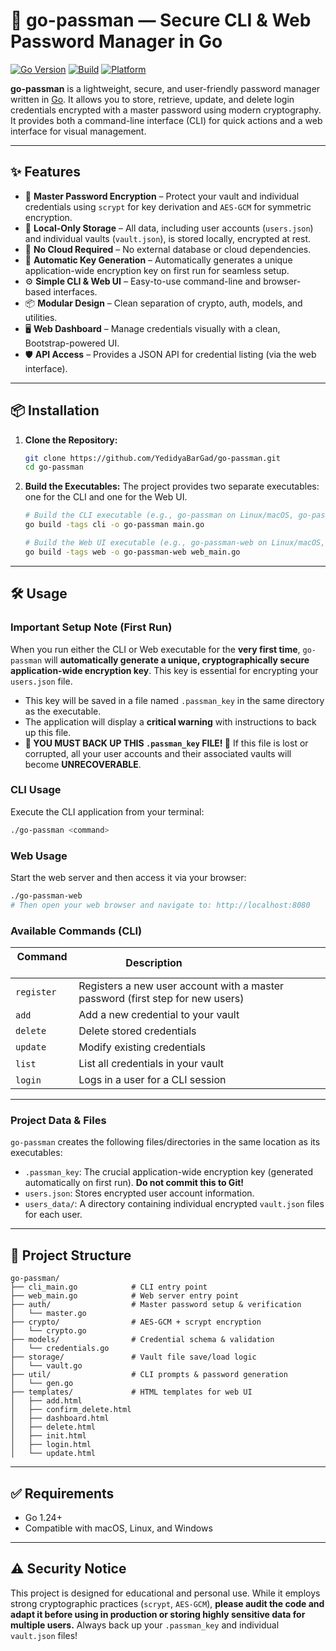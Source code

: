 # 🔐 go-passman — Secure CLI & Web Password Manager in Go

[![Go Version](https://img.shields.io/badge/go-1.24+-brightgreen)](https://golang.org)
[![Build](https://img.shields.io/badge/build-passing-brightgreen)]()
[![Platform](https://img.shields.io/badge/platform-linux%20%7C%20macos%20%7C%20windows-blue)]()

**go-passman** is a lightweight, secure, and user-friendly password manager written in [Go](https://golang.org/). It allows you to store, retrieve, update, and delete login credentials encrypted with a master password using modern cryptography. It provides both a command-line interface (CLI) for quick actions and a web interface for visual management.

-----

## ✨ Features

  - 🔐 **Master Password Encryption** – Protect your vault and individual credentials using `scrypt` for key derivation and `AES-GCM` for symmetric encryption.
  - 📂 **Local-Only Storage** – All data, including user accounts (`users.json`) and individual vaults (`vault.json`), is stored locally, encrypted at rest.
  - 🔏 **No Cloud Required** – No external database or cloud dependencies.
  - 🔑 **Automatic Key Generation** – Automatically generates a unique application-wide encryption key on first run for seamless setup.
  - ⚙️ **Simple CLI & Web UI** – Easy-to-use command-line and browser-based interfaces.
  - 📦 **Modular Design** – Clean separation of crypto, auth, models, and utilities.
  - 🖥️ **Web Dashboard** – Manage credentials visually with a clean, Bootstrap-powered UI.
  - 🛡️ **API Access** – Provides a JSON API for credential listing (via the web interface).

-----

## 📦 Installation

1.  **Clone the Repository:**

    ```bash
    git clone https://github.com/YedidyaBarGad/go-passman.git
    cd go-passman
    ```

2.  **Build the Executables:**
    The project provides two separate executables: one for the CLI and one for the Web UI.

    ```bash
    # Build the CLI executable (e.g., go-passman on Linux/macOS, go-passman.exe on Windows)
    go build -tags cli -o go-passman main.go

    # Build the Web UI executable (e.g., go-passman-web on Linux/macOS, go-passman-web.exe on Windows)
    go build -tags web -o go-passman-web web_main.go
    ```

-----

## 🛠️ Usage

### Important Setup Note (First Run)

When you run either the CLI or Web executable for the **very first time**, `go-passman` will **automatically generate a unique, cryptographically secure application-wide encryption key**. This key is essential for encrypting your `users.json` file.

  * This key will be saved in a file named `.passman_key` in the same directory as the executable.
  * The application will display a **critical warning** with instructions to back up this file.
  * **🚨 YOU MUST BACK UP THIS `.passman_key` FILE\! 🚨** If this file is lost or corrupted, all your user accounts and their associated vaults will become **UNRECOVERABLE**.

### CLI Usage

Execute the CLI application from your terminal:

```bash
./go-passman <command>
```

### Web Usage

Start the web server and then access it via your browser:

```bash
./go-passman-web
# Then open your web browser and navigate to: http://localhost:8080
```

### Available Commands (CLI)

| Command  | Description                                  |
| -------- | -------------------------------------------- |
| `register`| Registers a new user account with a master password (first step for new users) |
| `add`    | Add a new credential to your vault            |
| `delete` | Delete stored credentials                    |
| `update` | Modify existing credentials                  |
| `list`   | List all credentials in your vault            |
| `login`  | Logs in a user for a CLI session              |


-----

### Project Data & Files

`go-passman` creates the following files/directories in the same location as its executables:

  * `.passman_key`: The crucial application-wide encryption key (generated automatically on first run). **Do not commit this to Git\!**
  * `users.json`: Stores encrypted user account information.
  * `users_data/`: A directory containing individual encrypted `vault.json` files for each user.

-----

## 🧩 Project Structure

```
go-passman/
├── cli_main.go            # CLI entry point
├── web_main.go            # Web server entry point
├── auth/                  # Master password setup & verification
│   └── master.go
├── crypto/                # AES-GCM + scrypt encryption
│   └── crypto.go
├── models/                # Credential schema & validation
│   └── credentials.go
├── storage/               # Vault file save/load logic
│   └── vault.go
├── util/                  # CLI prompts & password generation
│   └── gen.go
├── templates/             # HTML templates for web UI
│   ├── add.html
│   ├── confirm_delete.html
│   ├── dashboard.html
│   ├── delete.html
│   ├── init.html
│   ├── login.html
│   └── update.html

```
---

## ✅ Requirements

  * Go 1.24+
  * Compatible with macOS, Linux, and Windows

-----

## ⚠️ Security Notice

This project is designed for educational and personal use. While it employs strong cryptographic practices (`scrypt`, `AES-GCM`), **please audit the code and adapt it before using in production or storing highly sensitive data for multiple users.** Always back up your `.passman_key` and individual `vault.json` files\!